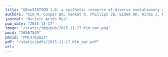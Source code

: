 ```yaml
---
title: "GEneSTATION 1.0: a synthetic resource of diverse evolutionary and functional genomic data for studying the evolution of pregnancy-associated tissues and phenotypes"
authors: "Kim M, Cooper BA, Venkat R, Phillips JB, Eidem HR, Hirbo J, Nutakki S, Williams SM, Muglia LJ, **Capra JA**, Petren K, Abbot P, Rokas A&#42;, McGary KL."
journal: "Nucleic Acids Res"
pub_date: "2015-11-17"
image: "/static/img/pub/2015-11-17_Kim_nar.png"
pmid: "26567549"
pmcid: "PMC4702823"
pdf: "/static/pdfs/2015-11-17_Kim_nar.pdf"
url: 
---
```

